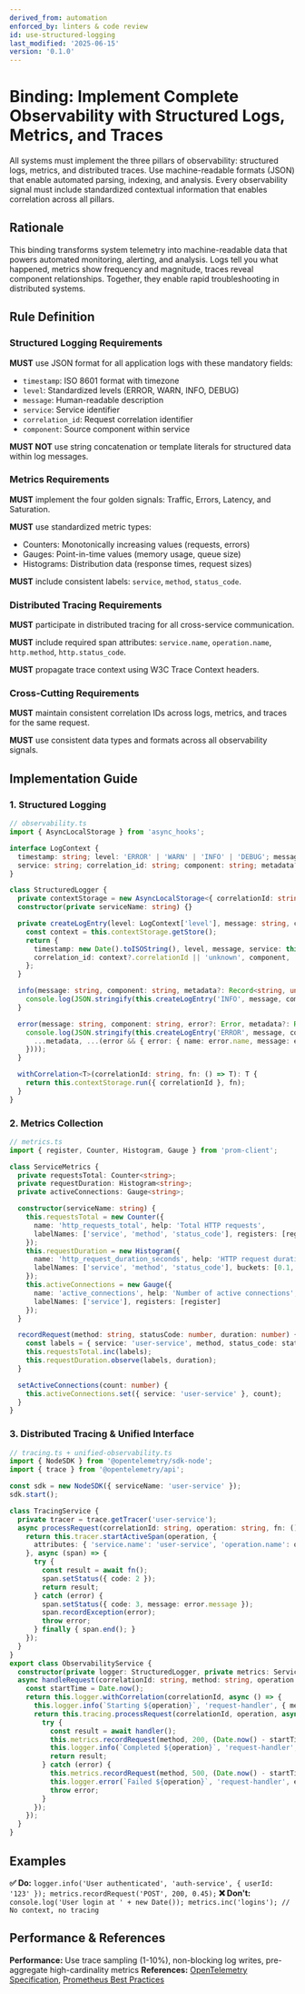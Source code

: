 ```yaml
---
derived_from: automation
enforced_by: linters & code review
id: use-structured-logging
last_modified: '2025-06-15'
version: '0.1.0'
---
```


# Binding: Implement Complete Observability with Structured Logs, Metrics, and Traces

All systems must implement the three pillars of observability: structured logs, metrics, and distributed traces. Use machine-readable formats (JSON) that enable automated parsing, indexing, and analysis. Every observability signal must include standardized contextual information that enables correlation across all pillars.

## Rationale

This binding transforms system telemetry into machine-readable data that powers automated monitoring, alerting, and analysis. Logs tell you what happened, metrics show frequency and magnitude, traces reveal component relationships. Together, they enable rapid troubleshooting in distributed systems.

## Rule Definition

### Structured Logging Requirements

**MUST** use JSON format for all application logs with these mandatory fields:
- `timestamp`: ISO 8601 format with timezone
- `level`: Standardized levels (ERROR, WARN, INFO, DEBUG)
- `message`: Human-readable description
- `service`: Service identifier
- `correlation_id`: Request correlation identifier
- `component`: Source component within service

**MUST NOT** use string concatenation or template literals for structured data within log messages.

### Metrics Requirements

**MUST** implement the four golden signals: Traffic, Errors, Latency, and Saturation.

**MUST** use standardized metric types:
- Counters: Monotonically increasing values (requests, errors)
- Gauges: Point-in-time values (memory usage, queue size)
- Histograms: Distribution data (response times, request sizes)

**MUST** include consistent labels: `service`, `method`, `status_code`.

### Distributed Tracing Requirements

**MUST** participate in distributed tracing for all cross-service communication.

**MUST** include required span attributes: `service.name`, `operation.name`, `http.method`, `http.status_code`.

**MUST** propagate trace context using W3C Trace Context headers.

### Cross-Cutting Requirements

**MUST** maintain consistent correlation IDs across logs, metrics, and traces for the same request.

**MUST** use consistent data types and formats across all observability signals.

## Implementation Guide

### 1. Structured Logging

```typescript
// observability.ts
import { AsyncLocalStorage } from 'async_hooks';

interface LogContext {
  timestamp: string; level: 'ERROR' | 'WARN' | 'INFO' | 'DEBUG'; message: string;
  service: string; correlation_id: string; component: string; metadata?: Record<string, unknown>;
}

class StructuredLogger {
  private contextStorage = new AsyncLocalStorage<{ correlationId: string }>();
  constructor(private serviceName: string) {}

  private createLogEntry(level: LogContext['level'], message: string, component: string, metadata?: Record<string, unknown>): LogContext {
    const context = this.contextStorage.getStore();
    return {
      timestamp: new Date().toISOString(), level, message, service: this.serviceName,
      correlation_id: context?.correlationId || 'unknown', component, ...(metadata && { metadata })
    };
  }

  info(message: string, component: string, metadata?: Record<string, unknown>) {
    console.log(JSON.stringify(this.createLogEntry('INFO', message, component, metadata)));
  }

  error(message: string, component: string, error?: Error, metadata?: Record<string, unknown>) {
    console.log(JSON.stringify(this.createLogEntry('ERROR', message, component, {
      ...metadata, ...(error && { error: { name: error.name, message: error.message, stack: error.stack }})
    })));
  }

  withCorrelation<T>(correlationId: string, fn: () => T): T {
    return this.contextStorage.run({ correlationId }, fn);
  }
}
```

### 2. Metrics Collection

```typescript
// metrics.ts
import { register, Counter, Histogram, Gauge } from 'prom-client';

class ServiceMetrics {
  private requestsTotal: Counter<string>;
  private requestDuration: Histogram<string>;
  private activeConnections: Gauge<string>;

  constructor(serviceName: string) {
    this.requestsTotal = new Counter({
      name: 'http_requests_total', help: 'Total HTTP requests',
      labelNames: ['service', 'method', 'status_code'], registers: [register]
    });
    this.requestDuration = new Histogram({
      name: 'http_request_duration_seconds', help: 'HTTP request duration in seconds',
      labelNames: ['service', 'method', 'status_code'], buckets: [0.1, 0.5, 1, 2, 5], registers: [register]
    });
    this.activeConnections = new Gauge({
      name: 'active_connections', help: 'Number of active connections',
      labelNames: ['service'], registers: [register]
    });
  }

  recordRequest(method: string, statusCode: number, duration: number) {
    const labels = { service: 'user-service', method, status_code: statusCode.toString() };
    this.requestsTotal.inc(labels);
    this.requestDuration.observe(labels, duration);
  }

  setActiveConnections(count: number) {
    this.activeConnections.set({ service: 'user-service' }, count);
  }
}
```

### 3. Distributed Tracing & Unified Interface

```typescript
// tracing.ts + unified-observability.ts
import { NodeSDK } from '@opentelemetry/sdk-node';
import { trace } from '@opentelemetry/api';

const sdk = new NodeSDK({ serviceName: 'user-service' });
sdk.start();

class TracingService {
  private tracer = trace.getTracer('user-service');
  async processRequest(correlationId: string, operation: string, fn: () => Promise<any>) {
    return this.tracer.startActiveSpan(operation, {
      attributes: { 'service.name': 'user-service', 'operation.name': operation, 'correlation.id': correlationId }
    }, async (span) => {
      try {
        const result = await fn();
        span.setStatus({ code: 2 });
        return result;
      } catch (error) {
        span.setStatus({ code: 3, message: error.message });
        span.recordException(error);
        throw error;
      } finally { span.end(); }
    });
  }
}
export class ObservabilityService {
  constructor(private logger: StructuredLogger, private metrics: ServiceMetrics, private tracing: TracingService) {}
  async handleRequest(correlationId: string, method: string, operation: string, handler: () => Promise<any>) {
    const startTime = Date.now();
    return this.logger.withCorrelation(correlationId, async () => {
      this.logger.info(`Starting ${operation}`, 'request-handler', { method });
      return this.tracing.processRequest(correlationId, operation, async () => {
        try {
          const result = await handler();
          this.metrics.recordRequest(method, 200, (Date.now() - startTime) / 1000);
          this.logger.info(`Completed ${operation}`, 'request-handler', { duration_ms: Date.now() - startTime });
          return result;
        } catch (error) {
          this.metrics.recordRequest(method, 500, (Date.now() - startTime) / 1000);
          this.logger.error(`Failed ${operation}`, 'request-handler', error);
          throw error;
        }
      });
    });
  }
}
```

## Examples

**✅ Do:** `logger.info('User authenticated', 'auth-service', { userId: '123' }); metrics.recordRequest('POST', 200, 0.45);`
**❌ Don't:** `console.log('User login at ' + new Date()); metrics.inc('logins'); // No context, no tracing`

## Performance & References

**Performance:** Use trace sampling (1-10%), non-blocking log writes, pre-aggregate high-cardinality metrics
**References:** [OpenTelemetry Specification](https://opentelemetry.io/docs/specs/), [Prometheus Best Practices](https://prometheus.io/docs/practices/)
